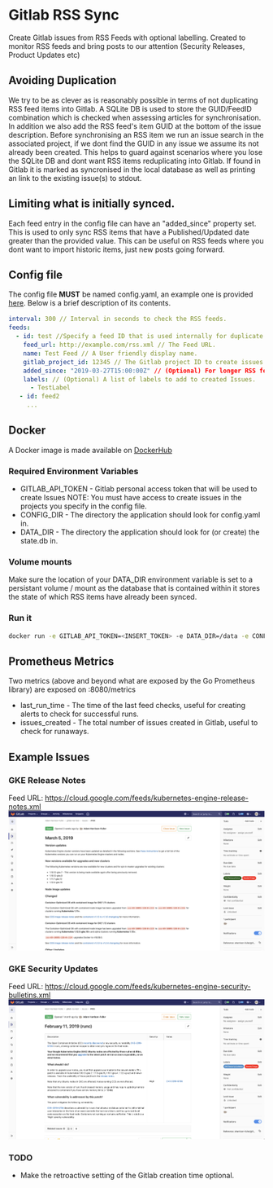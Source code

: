 # Gitlab RSS Sync
Create Gitlab issues from RSS Feeds with optional labelling.  Created to monitor RSS feeds and bring posts to
our attention (Security Releases, Product Updates etc)

## Avoiding Duplication
We try to be as clever as is reasonably possible in terms of not duplicating RSS feed items into Gitlab.
A SQLite DB is used to store the GUID/FeedID combination which is checked when assessing articles for synchronisation.
In addition we also add the RSS feed's item GUID at the bottom of the issue description.  Before synchronising an RSS item
we run an issue search in the associated project, if we dont find the GUID in any issue we assume its not already been created.
This helps to guard against scenarios where you lose the SQLite DB and dont want RSS items reduplicating into Gitlab.
If found in Gitlab it is marked as syncronised in the local database as well as printing an link to the existing issue(s) to stdout.

## Limiting what is initially synced.
Each feed entry in the config file can have an "added_since" property set.  This is used to only sync RSS items that have a
Published/Updated date greater than the provided value.  This can be useful on RSS feeds where you dont want to import historic items,
just new posts going forward.

## Config file

The config file **MUST** be named config.yaml, an example one is provided [here](config.yaml.example).  Below is a brief
 description of its contents.

```yaml
interval: 300 // Interval in seconds to check the RSS feeds.
feeds:
  - id: test //Specify a feed ID that is used internally for duplicate detection.
    feed_url: http://example.com/rss.xml // The Feed URL.
    name: Test Feed // A User friendly display name.
    gitlab_project_id: 12345 // The Gitlab project ID to create issues under.
    added_since: "2019-03-27T15:00:00Z" // (Optional) For longer RSS feeds specify a ISO 8601 DateTime to exclude items published/updated earlier than this
    labels: // (Optional) A list of labels to add to created Issues.
      - TestLabel
   - id: feed2
     ...
```

## Docker
A Docker image is made available on [DockerHub](https://hub.docker.com/r/adamhf/gitlabrsssync)

### Required Environment Variables
* GITLAB_API_TOKEN - Gitlab personal access token that will be used to create Issues NOTE: You must have access to create
issues in the projects you specify in the config file.
* CONFIG_DIR - The directory the application should look for config.yaml in.
* DATA_DIR - The directory the application should look for (or create) the state.db in.

### Volume mounts
Make sure the location of your DATA_DIR environment variable is set to a persistant volume / mount as the database
that is contained within it stores the state of which RSS items have already been synced.

### Run it
```bash
docker run -e GITLAB_API_TOKEN=<INSERT_TOKEN> -e DATA_DIR=/data -e CONFIG_DIR=/app -v <PATH_TO_DATA_DIR>:/data -v <PATH_TO_CONFIG_DIR>/config adamhf/rss-sync:latest
```

## Prometheus Metrics
Two metrics (above and beyond what are exposed by the Go Prometheus library) are exposed on :8080/metrics
* last_run_time - The time of the last feed checks, useful for creating alerts to check for successful runs.
* issues_created - The total number of issues created in Gitlab, useful to check for runaways.

## Example Issues
### GKE Release Notes
Feed URL: https://cloud.google.com/feeds/kubernetes-engine-release-notes.xml
![GKE Release Notes](screenshots/GKEReleaseNotes.png "GKE Release Notes")
### GKE Security Updates
Feed URL: https://cloud.google.com/feeds/kubernetes-engine-security-bulletins.xml
![GKE Security updates](screenshots/GKESecurityUpdate.png "GKE Security updates")


### TODO
* Make the retroactive setting of the Gitlab creation time optional.